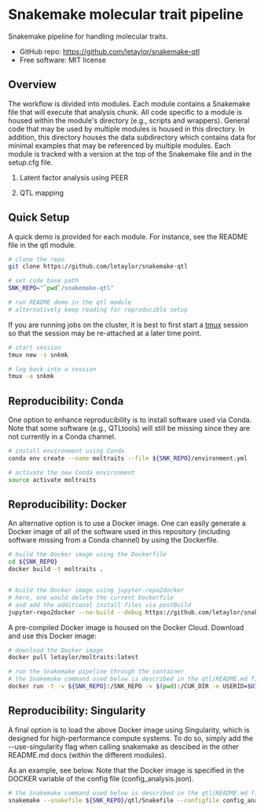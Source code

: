 Snakemake molecular trait pipeline
==================================

Snakemake pipeline for handling molecular traits.

* GitHub repo: https://github.com/letaylor/snakemake-qtl
* Free software: MIT license


Overview
--------

The workflow is divided into modules. Each module contains a Snakemake file that will execute that analysis chunk. All code specific to a module is housed within the module's directory (e.g., scripts and wrappers). General code that may be used by multiple modules is housed in this directory. In addition, this directory houses the data subdirectory which contains data for minimal examples that may be referenced by multiple modules. Each module is tracked with a version at the top of the Snakemake file and in the setup.cfg file.

1. Latent factor analysis using PEER

2. QTL mapping


Quick Setup
-----------

A quick demo is provided for each module. For instance, see the README file in the qtl module. 

```bash
# clone the repo
git clone https://github.com/letaylor/snakemake-qtl

# set code base path
SNK_REPO="`pwd`/snakemake-qtl"

# run README demo in the qtl module
# alternatively keep reading for reproducible setup
```

If you are running jobs on the cluster, it is best to first start a [tmux](https://github.com/tmux/tmux) session so that the session may be re-attached at a later time point. 

```bash
# start session
tmux new -s snkmk

# log back into a session
tmux -a snkmk
```


Reproducibility: Conda   
----------------------

One option to enhance reproducibility is to install software used via Conda. Note that some software (e.g., QTLtools) will still be missing since they are not currently in a Conda channel.

```bash
# install environment using Conda
conda env create --name moltraits --file ${SNK_REPO}/environment.yml

# activate the new Conda environment
source activate moltraits
```


Reproducibility: Docker
-----------------------

An alternative option is to use a Docker image. One can easily generate a Docker image of all of the software used in this repository (including software missing from a Conda channel) by using the Dockerfile. 

```bash
# build the Docker image using the Dockerfile
cd ${SNK_REPO}
docker build -t moltraits .


# build the Docker image using jupyter-repo2docker 
# here, one would delete the current Dockerfile 
# and add the additional install files via postBuild
jupyter-repo2docker --no-build --debug https://github.com/letaylor/snakemake-qtl
```

A pre-compiled Docker image is housed on the Docker Cloud. Download and use this Docker image:

```bash
# download the Docker image 
docker pull letaylor/moltraits:latest

# run the Snakemake pipeline through the container
# the Snakemake command used below is described in the qtl/README.md file
docker run -t -v ${SNK_REPO}:/SNK_REPO -v $(pwd):/CUR_DIR -e USERID=$UID letaylor/moltraits:latest "snakemake --snakefile /SNK_REPO/qtl/Snakefile --directory /CUR_DIR --configfile /CUR_DIR/config_analysis.json --printshellcmds"
```


Reproducibility: Singularity
----------------------------

A final option is to load the above Docker image using Singularity, which is designed for high-performance compute systems. To do so, simply add the --use-singularity flag when calling snakemake as descibed in the other README.md docs (within the different modules).

As an example, see below. Note that the Docker image is specified in the DOCKER variable of the config file (config_analysis.json).

```bash
# the Snakemake command used below is described in the qtl/README.md file
snakemake --snakefile ${SNK_REPO}/qtl/Snakefile --configfile config_analysis.json --printshellcmds --use-singularity --singularity-prefix $(pwd)/.snakemake/singularity
```
